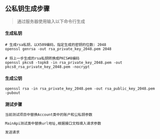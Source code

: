 ## 公私钥生成步骤



>  通过服务器使用输入以下命令行生成



#### 生成私钥

```shell
# 生成rsa私钥，以X509编码，指定生成的密钥的位数: 2048
openssl genrsa -out rsa_private_key_2048.pem 2048

# 将上一步生成的rsa私钥转换成PKCS#8编码
openssl pkcs8 -topk8 -in rsa_private_key_2048.pem -out pkcs8_rsa_private_key_2048.pem -nocrypt
```

#### 生成公钥

```shell
openssl rsa -in rsa_private_key_2048.pem -out rsa_public_key_2048.pem -pubout
```



#### 测试步骤

```html
当前测试项目中替换Account类中的账户和公私钥参数

MainApi测试类中替换url地址,根据接口文档填入请求参数

发送请求
```

